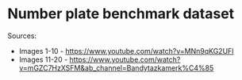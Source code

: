 # Number plate benchmark dataset

Sources:
- Images 1-10 - https://www.youtube.com/watch?v=MNn9qKG2UFI
- Images 11-20 - https://www.youtube.com/watch?v=mGZC7HzXSFM&ab_channel=Bandytazkamerk%C4%85